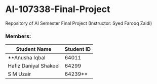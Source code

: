 # AI-107338-Final-Project
Repository of AI Semester Final Project (Instructor: Syed Farooq Zaidi)


### Members:
Student Name | Student ID
------------ | -------------
**Anusha Iqbal | 64011
Hafiz Daniyal Shakeel | 64299
S M Uzair | 64239**
